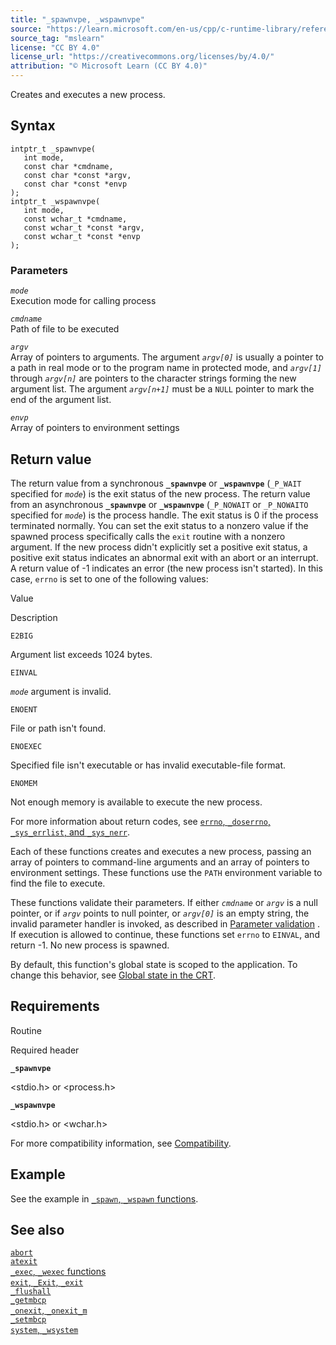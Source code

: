 ```yaml
---
title: "_spawnvpe, _wspawnvpe"
source: "https://learn.microsoft.com/en-us/cpp/c-runtime-library/reference/spawnvpe-wspawnvpe?view=msvc-170"
source_tag: "mslearn"
license: "CC BY 4.0"
license_url: "https://creativecommons.org/licenses/by/4.0/"
attribution: "© Microsoft Learn (CC BY 4.0)"
---
```

Creates and executes a new process.

## Syntax

```
intptr_t _spawnvpe(
   int mode,
   const char *cmdname,
   const char *const *argv,
   const char *const *envp
);
intptr_t _wspawnvpe(
   int mode,
   const wchar_t *cmdname,
   const wchar_t *const *argv,
   const wchar_t *const *envp
);
```

### Parameters

_`mode`_  
Execution mode for calling process

_`cmdname`_  
Path of file to be executed

_`argv`_  
Array of pointers to arguments. The argument _`argv[0]`_ is usually a pointer to a path in real mode or to the program name in protected mode, and _`argv[1]`_ through _`argv[n]`_ are pointers to the character strings forming the new argument list. The argument _`argv[n+1]`_ must be a `NULL` pointer to mark the end of the argument list.

_`envp`_  
Array of pointers to environment settings

## Return value

The return value from a synchronous **`_spawnvpe`** or **`_wspawnvpe`** (`_P_WAIT` specified for _`mode`_) is the exit status of the new process. The return value from an asynchronous **`_spawnvpe`** or **`_wspawnvpe`** (`_P_NOWAIT` or `_P_NOWAITO` specified for _`mode`_) is the process handle. The exit status is 0 if the process terminated normally. You can set the exit status to a nonzero value if the spawned process specifically calls the `exit` routine with a nonzero argument. If the new process didn't explicitly set a positive exit status, a positive exit status indicates an abnormal exit with an abort or an interrupt. A return value of -1 indicates an error (the new process isn't started). In this case, `errno` is set to one of the following values:

Value

Description

`E2BIG`

Argument list exceeds 1024 bytes.

`EINVAL`

_`mode`_ argument is invalid.

`ENOENT`

File or path isn't found.

`ENOEXEC`

Specified file isn't executable or has invalid executable-file format.

`ENOMEM`

Not enough memory is available to execute the new process.

For more information about return codes, see [`errno`, `_doserrno`, `_sys_errlist`, and `_sys_nerr`](https://learn.microsoft.com/en-us/cpp/c-runtime-library/errno-doserrno-sys-errlist-and-sys-nerr?view=msvc-170).

Each of these functions creates and executes a new process, passing an array of pointers to command-line arguments and an array of pointers to environment settings. These functions use the `PATH` environment variable to find the file to execute.

These functions validate their parameters. If either _`cmdname`_ or _`argv`_ is a null pointer, or if _`argv`_ points to null pointer, or _`argv[0]`_ is an empty string, the invalid parameter handler is invoked, as described in [Parameter validation](https://learn.microsoft.com/en-us/cpp/c-runtime-library/parameter-validation?view=msvc-170) . If execution is allowed to continue, these functions set `errno` to `EINVAL`, and return -1. No new process is spawned.

By default, this function's global state is scoped to the application. To change this behavior, see [Global state in the CRT](https://learn.microsoft.com/en-us/cpp/c-runtime-library/global-state?view=msvc-170).

## Requirements

Routine

Required header

**`_spawnvpe`**

<stdio.h> or <process.h>

**`_wspawnvpe`**

<stdio.h> or <wchar.h>

For more compatibility information, see [Compatibility](https://learn.microsoft.com/en-us/cpp/c-runtime-library/compatibility?view=msvc-170).

## Example

See the example in [`_spawn`, `_wspawn` functions](https://learn.microsoft.com/en-us/cpp/c-runtime-library/spawn-wspawn-functions?view=msvc-170).

## See also

[`abort`](https://learn.microsoft.com/en-us/cpp/c-runtime-library/reference/abort?view=msvc-170)  
[`atexit`](https://learn.microsoft.com/en-us/cpp/c-runtime-library/reference/atexit?view=msvc-170)  
[`_exec`, `_wexec` functions](https://learn.microsoft.com/en-us/cpp/c-runtime-library/exec-wexec-functions?view=msvc-170)  
[`exit`, `_Exit`, `_exit`](https://learn.microsoft.com/en-us/cpp/c-runtime-library/reference/exit-exit-exit?view=msvc-170)  
[`_flushall`](https://learn.microsoft.com/en-us/cpp/c-runtime-library/reference/flushall?view=msvc-170)  
[`_getmbcp`](https://learn.microsoft.com/en-us/cpp/c-runtime-library/reference/getmbcp?view=msvc-170)  
[`_onexit`, `_onexit_m`](https://learn.microsoft.com/en-us/cpp/c-runtime-library/reference/onexit-onexit-m?view=msvc-170)  
[`_setmbcp`](https://learn.microsoft.com/en-us/cpp/c-runtime-library/reference/setmbcp?view=msvc-170)  
[`system`, `_wsystem`](https://learn.microsoft.com/en-us/cpp/c-runtime-library/reference/system-wsystem?view=msvc-170)